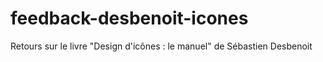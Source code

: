 feedback-desbenoit-icones
=========================

Retours sur le livre "Design d'icônes : le manuel" de Sébastien Desbenoit
